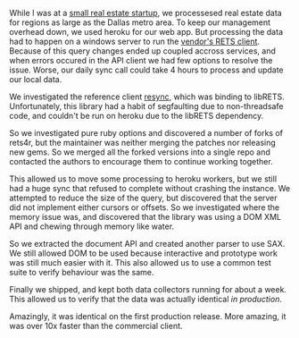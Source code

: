 While I was at a [small real estate startup][], we processesed real
estate data for regions as large as the Dallas metro area. To keep our
management overhead down, we used heroku for our web app. But processing
the data had to happen on a windows server to run the [vendor's RETS
client][]. Because of this query changes ended up coupled accross
services, and when errors occured in the API client we had few options
to resolve the issue. Worse, our daily sync call could take 4 hours to
process and update our local data.

We investigated the reference client [resync][], which was binding to
libRETS. Unfortunately, this library had a habit of segfaulting due to
non-threadsafe code, and couldn't be run on heroku due to the libRETS
dependency.

So we investigated pure ruby options and discovered a number of forks of
rets4r, but the maintainer was neither merging the patches nor releasing
new gems. So we merged all the forked versions into a single repo and
contacted the authors to encourage them to continue working together.

This allowed us to move some processing to heroku workers, but we still
had a huge sync that refused to complete without crashing the instance.
We attempted to reduce the size of the query, but discovered that the
server did not implement either cursors or offsets. So we investigated
where the memory issue was, and discovered that the library was using a
DOM XML API and chewing through memory like water.

So we extracted the document API and created another parser to use SAX.
We still allowed DOM to be used because interactive and prototype work
was still much easier with it. This also allowed us to use a common test
suite to verify behaviour was the same.

Finally we shipped, and kept both data collectors running for about a
week. This allowed us to verify that the data was actually identical *in
production*.

Amazingly, it was identical on the first production release. More
amazing, it was over 10x faster than the commercial client.

  [small real estate startup]: http://www.mobicentric.com/
  [vendor's RETS client]: http://www.retsconnector.com/
  [resync]: https://code.google.com/p/crt-resync/
